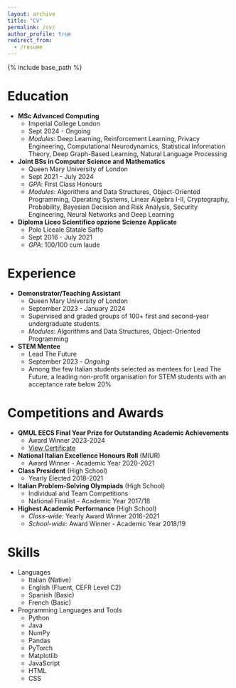 ```yaml
---
layout: archive
title: "CV"
permalink: /cv/
author_profile: true
redirect_from:
  - /resume
---
```


{% include base_path %}

Education
======
* **MSc Advanced Computing**
  * Imperial College London
  * Sept 2024 - Ongoing
  * *Modules*: Deep Learning, Reinforcement Learning, Privacy Engineering, Computational Neurodynamics, Statistical Information Theory, Deep Graph-Based Learning, Natural Language Processing
* **Joint BSs in Computer Science and Mathematics**
  * Queen Mary University of London
  * Sept 2021 - July 2024
  * *GPA*: First Class Honours
  * *Modules*: Algorithms and Data Structures, Object-Oriented Programming, Operating Systems, Linear Algebra I-II, Cryptography, Probability, Bayesian Decision and Risk Analysis, Security Engineering, Neural Networks and Deep Learning
* **Diploma Liceo Scientifico opzione Scienze Applicate**
  * Polo Liceale Statale Saffo
  * Sept 2016 - July 2021
  * *GPA*: 100/100 cum laude

Experience
======
* **Demonstrator/Teaching Assistant**
  * Queen Mary University of London
  * September 2023 - January 2024
  * Supervised and graded groups of 100+ first and second-year undergraduate students.
  * *Modules*: Algorithms and Data Structures, Object-Oriented Programming
* **STEM Mentee**
  * Lead The Future
  * September 2023 - *Ongoing*
  * Among the few Italian students selected as mentees for Lead The Future, a leading non-profit organisation for STEM students with an acceptance rate below 20%

Competitions and Awards
======
* **QMUL EECS Final Year Prize for Outstanding Academic Achievements**
  * Award Winner 2023-2024
  * [View Certificate](/files/QMUL-EECS-PRIZE.jpeg)
* **National Italian Excellence Honours Roll** (MIUR)
  * Award Winner - Academic Year 2020-2021
* **Class President** (High School)
  * Yearly Elected 2018-2021
* **Italian Problem-Solving Olympiads** (High School)
  * Individual and Team Competitions
  * National Finalist - Academic Year 2017/18
* **Highest Academic Performance** (High School)
  * *Class-wide*: Yearly Award Winner 2016-2021
  * *School-wide*: Award Winner - Academic Year 2018/19
  
Skills
======
* Languages
  * Italian (Native)
  * English (Fluent, CEFR Level C2)
  * Spanish (Basic)
  * French (Basic)
* Programming Languages and Tools
  * Python
  * Java
  * NumPy
  * Pandas
  * PyTorch
  * Matplotlib
  * JavaScript 
  * HTML
  * CSS

<!-- 
[Projects]({base_path}/portfolio/)
======
  <ul>
    {% for post in site.portfolio %}
      {% include archive-single.html %}
    {% endfor %}
  </ul> -->
  
<!-- 
Publications
======
  <ul>{% for post in site.publications reversed %}
    {% include archive-single-cv.html %}
  {% endfor %}</ul>

Talks
======
  <ul>{% for post in site.talks reversed %}
    {% include archive-single-talk-cv.html  %}
  {% endfor %}</ul>
  
Teaching
======
  <ul>{% for post in site.teaching reversed %}
    {% include archive-single-cv.html %}
  {% endfor %}</ul>
  
Service and leadership
======
* Currently signed in to 43 different slack teams 
-->
